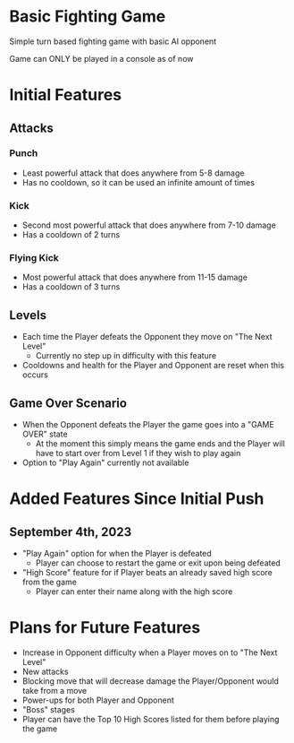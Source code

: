 # Basic Fighting Game
Simple turn based fighting game with basic AI opponent

Game can ONLY be played in a console as of now
# Initial Features

## Attacks
### Punch
- Least powerful attack that does anywhere from 5-8 damage
- Has no cooldown, so it can be used an infinite amount of times
### Kick
- Second most powerful attack that does anywhere from 7-10 damage
- Has a cooldown of 2 turns
### Flying Kick
- Most powerful attack that does anywhere from 11-15 damage
- Has a cooldown of 3 turns

## Levels
- Each time the Player defeats the Opponent they move on "The Next Level"
  - Currently no step up in difficulty with this feature
- Cooldowns and health for the Player and Opponent are reset when this occurs

## Game Over Scenario
- When the Opponent defeats the Player the game goes into a "GAME OVER" state
  - At the moment this simply means the game ends and the Player will have to start over from Level 1
    if they wish to play again
- Option to "Play Again" currently not available

# Added Features Since Initial Push
## September 4th, 2023
- "Play Again" option for when the Player is defeated
  - Player can choose to restart the game or exit upon being defeated
- "High Score" feature for if Player beats an already saved high score from the game
  - Player can enter their name along with the high score

# Plans for Future Features
- Increase in Opponent difficulty when a Player moves on to "The Next Level"
- New attacks
- Blocking move that will decrease damage the Player/Opponent would take from a move
- Power-ups for both Player and Opponent
- "Boss" stages
- Player can have the Top 10 High Scores listed for them before playing the game
